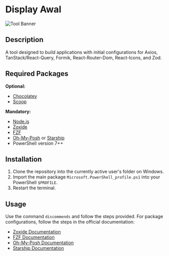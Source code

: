 # Display Awal

![Tool Banner]("./docs/images/display.png")

## Description

A tool designed to build applications with initial configurations for Axios, TanStack/React-Query, Formik, React-Router-Dom, React-Icons, and Zod.

## Required Packages

**Optional:**
- [Chocolatey](https://chocolatey.org/install)
- [Scoop](https://scoop.sh/)

**Mandatory:**
- [Node.js](https://nodejs.org/en/download/package-manager)
- [Zoxide](https://github.com/ajeetdsouza/zoxide)
- [FZF](https://github.com/junegunn/fzf)
- [Oh-My-Posh](https://ohmyposh.dev/docs/installation/windows) or [Starship](https://starship.rs/guide/)
- PowerShell version 7++

## Installation

1. Clone the repository into the currently active user's folder on Windows.
2. Import the main package `Microsoft.PowerShell_profile.ps1` into your PowerShell `$PROFILE`.
3. Restart the terminal.

## Usage

Use the command `discommends` and follow the steps provided. For package configurations, follow the steps in the official documentation:
- [Zoxide Documentation](https://github.com/ajeetdsouza/zoxide)
- [FZF Documentation](https://github.com/junegunn/fzf)
- [Oh-My-Posh Documentation](https://ohmyposh.dev/docs/installation/prompt)
- [Starship Documentation](https://starship.rs/config/)
